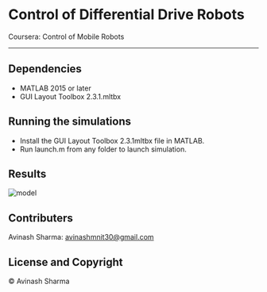 # Control of Differential Drive Robots
Coursera: Control of Mobile Robots

---

## Dependencies

* MATLAB 2015 or later
* GUI Layout Toolbox 2.3.1.mltbx

## Running the simulations

* Install the GUI Layout Toolbox 2.3.1mltbx file in MATLAB. 
* Run launch.m from any folder to launch simulation.

## Results
![model](./Results/l3b.gif)

## Contributers
Avinash Sharma: avinashmnit30@gmail.com

## License and Copyright
© Avinash Sharma

